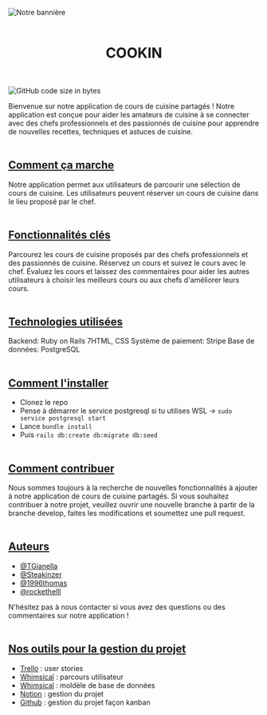 ![Notre bannière]()
<br><br>
<h1 align="center"><strong>COOKIN</strong></h1>
<br>

![GitHub code size in bytes](https://img.shields.io/github/languages/code-size/TGianella/cookin)

Bienvenue sur notre application de cours de cuisine partagés ! Notre application est conçue pour aider les amateurs de cuisine à se connecter avec des chefs professionnels et des passionnés de cuisine pour apprendre de nouvelles recettes, techniques et astuces de cuisine.
<br><br>

## <ins>Comment ça marche</ins>

Notre application permet aux utilisateurs de parcourir une sélection de cours de cuisine. Les utilisateurs peuvent réserver un cours de cuisine dans le lieu proposé par le chef.
<br><br>

## <ins>Fonctionnalités clés</ins>

Parcourez les cours de cuisine proposés par des chefs professionnels et des passionnés de cuisine.
Réservez un cours et suivez le cours avec le chef.
Évaluez les cours et laissez des commentaires pour aider les autres utilisateurs à choisir les meilleurs cours ou aux chefs d'améliorer leurs cours.
<br><br>

## <ins>Technologies utilisées</ins>

Backend: Ruby on Rails 7HTML, CSS
Système de paiement: Stripe
Base de données: PostgreSQL
<br><br>

## <ins>Comment l'installer</ins>

* Clonez le repo
* Pense à démarrer le service postgresql si tu utilises WSL &rarr; `sudo service postgresql start`
* Lance `bundle install`
* Puis `rails db:create db:migrate db:seed`
<br><br>

## <ins>Comment contribuer</ins>

Nous sommes toujours à la recherche de nouvelles fonctionnalités à ajouter à notre application de cours de cuisine partagés. Si vous souhaitez contribuer à notre projet, veuillez ouvrir une nouvelle branche à partir de la branche develop, faites les modifications et soumettez une pull request.
<br><br>

## <ins>Auteurs</ins>

* [@TGianella](https://www.github.com/TGianella)
* [@Steakinzer](https://www.github.com/Steakinzer)
* [@1996thomas](https://www.github.com/1996thomas)
* [@rockethelll](https://www.github.com/rockethelll)

N'hésitez pas à nous contacter si vous avez des questions ou des commentaires sur notre application !
<br><br>

## <ins>Nos outils pour la gestion du projet</ins>

* [Trello](https://trello.com/b/K0H8ZPQU) : user stories
* [Whimsical](https://whimsical.com/parcours-utilisateur-Wqg2fZEow2535espEW9egw) : parcours utilisateur
* [Whimsical](https://whimsical.com/model-database-6yUWh4riNHEPfV6GU75b8H) : moldèle de base de données
* [Notion](https://www.notion.so/Cookin-Project-fae7a1b93f7341a48df5ab2f0eddf402) : gestion du projet
* [Github](https://github.com/users/TGianella/projects/3) : gestion du projet façon kanban